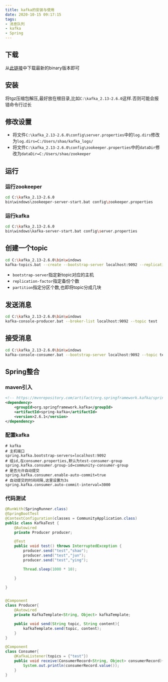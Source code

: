 ```yaml
---
title: kafka的安装与使用
date: 2020-10-15 09:17:15
tags:
- 消息队列
- kafka
- Spring
---
```


## 下载

从[此链接](https://kafka.apache.org/downloads)中下载最新的binary版本即可

## 安装

将tgz压缩包解压,最好放在根目录,比如`C:\kafka_2.13-2.6.0`这样.否则可能会报错命令行过长

## 修改设置

- 将文件`C:\kafka_2.13-2.6.0\config\server.properties`中的`log.dirs`修改为`log.dirs=C:/Users/shao/kafka_logs/`
- 将文件`C:\kafka_2.13-2.6.0\config\zookeeper.properties`中的`dataDir`修改为`dataDir=C:/Users/shao/zookeeper`

## 运行

### 运行zookeeper

```bash
cd C:\kafka_2.13-2.6.0
bin\windows\zookeeper-server-start.bat config\zookeeper.properties
```
### 运行kafka

```bash
cd C:\kafka_2.13-2.6.0
bin\windows\kafka-server-start.bat config\server.properties
```

## 创建一个topic

```bash
cd C:\kafka_2.13-2.6.0\bin\windows
kafka-topics.bat --create --bootstrap-server localhost:9092 --replication-factor 1 --partition 1 --topic test
```
- `bootstrap-server`指定新topic对应的主机
- `replication-factor`指定备份个数
- `partition`指定分区个数,也即将topic分成几块

## 发送消息

```bash
cd C:\kafka_2.13-2.6.0\bin\windows
kafka-console-producer.bat --broker-list localhost:9092 --topic test
```

## 接受消息

```bash
cd C:\kafka_2.13-2.6.0\bin\windows
kafka-console-consumer.bat --bootstrap-server localhost:9092 --topic test --from-beginning
```

## Spring整合

### maven引入

```xml
<!-- https://mvnrepository.com/artifact/org.springframework.kafka/spring-kafka -->
<dependency>
    <groupId>org.springframework.kafka</groupId>
    <artifactId>spring-kafka</artifactId>
    <version>2.6.1</version>
</dependency>
```

### 配置kafka
```properties
# kafka
# 主机端口
spring.kafka.bootstrap-servers=localhost:9092
# 组id,在consumer.properties,默认为test-consumer-group
spring.kafka.consumer.group-id=community-consumer-group
# 是否允许自动提交
spring.kafka.consumer.enable-auto-commit=true
# 自动提交的时间间隔,这里设置为3s
spring.kafka.consumer.auto-commit-interval=3000
```

### 代码测试

```java
@RunWith(SpringRunner.class)
@SpringBootTest
@ContextConfiguration(classes = CommunityApplication.class)
public class KafkaTest {
    @Autowired
    private Producer producer;

    @Test
    public void test() throws InterruptedException {
        producer.send("test","shao");
        producer.send("test","jun");
        producer.send("test","ying");

        Thread.sleep(1000 * 10);

    }

}


@Component
class Producer{
    @Autowired
    private KafkaTemplate<String, Object> kafkaTemplate;

    public void send(String topic, String content){
        kafkaTemplate.send(topic, content);
    }
}

@Component
class Consumer{
    @KafkaListener(topics = {"test"})
    public void receive(ConsumerRecord<String, Object> consumerRecord){
        System.out.println(consumerRecord.value());
    }
}
```